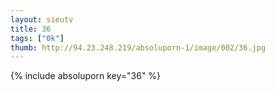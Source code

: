 ```yaml
--- 
layout: sieutv
title: 36
tags: ["0k"]
thumb: http://94.23.248.219/absoluporn-1/image/002/36.jpg
---
```

{% include absoluporn key="36" %} 
